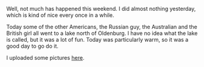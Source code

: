 Well, not much has happened this weekend. I did almost nothing yesterday, which is kind of nice every once in a while.

Today some of the other Americans, the Russian guy, the Australian and the British girl all went to a lake north of Oldenburg. I have no idea what the lake is called, but it was a lot of fun. Today was particularly warm, so it was a good day to go do it.

I uploaded some pictures [here](http://picasaweb.google.com/seifertalex/Trips).